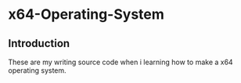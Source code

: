 # x64-Operating-System

## Introduction
These are my writing source code when i learning how to make a x64 operating system.
